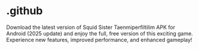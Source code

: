 # .github
Download the latest version of Squid Sister Taenmiperfiltilim APK for Android (2025 update) and enjoy the full, free version of this exciting game. Experience new features, improved performance, and enhanced gameplay!
